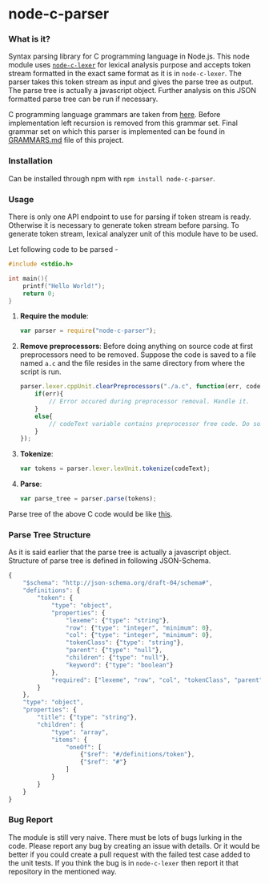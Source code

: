 # node-c-parser

### What is it?
Syntax parsing library for C programming language in Node.js.
This node module uses [`node-c-lexer`](https://github.com/taufique71/node-c-lexer) for lexical analysis purpose and accepts token stream formatted in the exact same format as it is in `node-c-lexer`.
The parser takes this token stream as input and gives the parse tree as output. 
The parse tree is actually a javascript object. 
Further analysis on this JSON formatted parse tree can be run if necessary.


C programming language grammars are taken from [here](https://www.lysator.liu.se/c/ANSI-C-grammar-y.html). 
Before implementation left recursion is removed from this grammar set. 
Final grammar set on which this parser is implemented can be found in [GRAMMARS.md](https://github.com/taufique71/node-c-parser/blob/master/GRAMMARS.md) file of this project.

### Installation
Can be installed through npm with `npm install node-c-parser`.

### Usage
There is only one API endpoint to use for parsing if token stream is ready. 
Otherwise it is necessary to generate token stream before parsing. 
To generate token stream, lexical analyzer unit of this module have to be used.

Let following code to be parsed - 

```c
#include <stdio.h>

int main(){
    printf("Hello World!");
    return 0;
}
```
1. **Require the module**: 
    ```js
    var parser = require("node-c-parser");
    ```

2. **Remove preprocessors**: Before doing anything on source code at first preprocessors 
    need to be removed. 
    Suppose the code is saved to a file named `a.c` and the file resides in the    same directory from where the script is run.
    ```js
    parser.lexer.cppUnit.clearPreprocessors("./a.c", function(err, codeText){
        if(err){
            // Error occured during preprocessor removal. Handle it.
        }
        else{
            // codeText variable contains preprocessor free code. Do something with it.
        }
    });
    ```

3. **Tokenize**:
    ```js
    var tokens = parser.lexer.lexUnit.tokenize(codeText);
    ```

4. **Parse**:
    ```js
    var parse_tree = parser.parse(tokens);
    ```

Parse tree of the above C code would be like [this](http://paste.ubuntu.com/17739375/).

### Parse Tree Structure
As it is said earlier that the parse tree is actually a javascript object.
Structure of parse tree is defined in following JSON-Schema.
```js
{
    "$schema": "http://json-schema.org/draft-04/schema#",
    "definitions": {
        "token": {
            "type": "object",
            "properties": {
                "lexeme": {"type": "string"},
                "row": {"type": "integer", "minimum": 0},
                "col": {"type": "integer", "minimum": 0},
                "tokenClass": {"type": "string"},
                "parent": {"type": "null"},
                "children": {"type": "null"},
                "keyword": {"type": "boolean"}
            },
            "required": ["lexeme", "row", "col", "tokenClass", "parent", "children"]
        }
    },
    "type": "object",
    "properties": {
        "title": {"type": "string"},
        "children": {
            "type": "array",
            "items": {
                "oneOf": [
                    {"$ref": "#/definitions/token"},
                    {"$ref": "#"}
                ]
            }
        }
    }
}
```

### Bug Report
The module is still very naive. 
There must be lots of bugs lurking in the code. 
Please report any bug by creating an issue with details. 
Or it would be better if you could create a pull request with the failed test case added to the unit tests.
If you think the bug is in `node-c-lexer` then report it that repository in the mentioned way.
